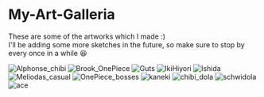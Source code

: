 # My-Art-Galleria
These are some of the artworks which I made :)
<br>
I'll be adding some more sketches in the future, so make sure to stop by every once in a while 😆

![Alphonse_chibi](Alphonse_chibi.jpg)
![Brook_OnePiece](Brook_OnePiece.jpg)
![Guts](Guts.jpg)
![IkiHiyori](IkiHiyori.jpg)
![Ishida](Ishida.jpg)
![Meliodas_casual](Meliodas_casual.jpg)
![OnePiece_bosses](OnePiece_bosses.jpg)
![kaneki](kaneki.jpg)
![chibi_dola](chibi_dola.jpg)
![schwidola](schwidola.jpg)
![ace](ace.jpg)
